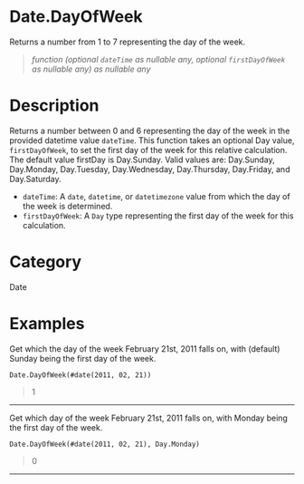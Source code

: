 ﻿# Date.DayOfWeek
Returns a number from 1 to 7 representing the day of the week.
> _function (optional <code>dateTime</code> as nullable any, optional <code>firstDayOfWeek</code> as nullable any) as nullable any_
# Description 
Returns a number between 0 and 6 representing the day of the week in the provided datetime value <code>dateTime</code>. 
 This function takes an optional Day value, <code>firstDayOfWeek</code>, to set the first day of the week for this relative calculation. The default value firstDay is Day.Sunday. 
Valid values are: Day.Sunday, Day.Monday, Day.Tuesday, Day.Wednesday, Day.Thursday, Day.Friday, and Day.Saturday.
  <ul>
        <li><code>dateTime</code>: A <code>date</code>, <code>datetime</code>, or <code>datetimezone</code> value from which the day of the week is determined.</li>        
        <li><code>firstDayOfWeek</code>: A <code>Day</code> type representing the first day of the week for this calculation.</li>        
      </ul>

# Category 
Date
# Examples 
Get which the day of the week  February 21st, 2011 falls on, with (default) Sunday being the first day of the week.
```
Date.DayOfWeek(#date(2011, 02, 21))
```
> 1
***
Get which day of the week February 21st, 2011 falls on, with Monday being the first day of the week.
```
Date.DayOfWeek(#date(2011, 02, 21), Day.Monday)
```
> 0
***
